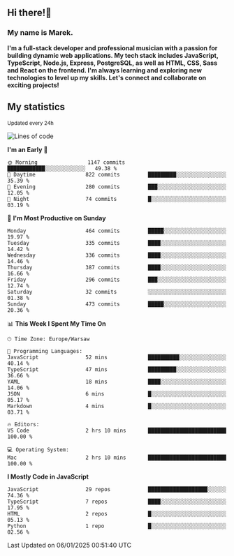 ## Hi there!👋 ##
### My name is Marek. ###

**I'm a full-stack developer and professional musician with a passion for building dynamic web applications. My tech stack includes JavaScript, TypeScript, Node.js, Express, PostgreSQL, as well as HTML, CSS, Sass and React on the frontend. I'm always learning and exploring new technologies to level up my skills. Let's connect and collaborate on exciting projects!**

## My statistics ##
<sub>Updated every 24h</sub>
<!--START_SECTION:waka-->
![Lines of code](https://img.shields.io/badge/From%20Hello%20World%20I%27ve%20Written-86.4%20thousand%20lines%20of%20code-blue)

**I'm an Early 🐤** 

```text
🌞 Morning                1147 commits        ████████████░░░░░░░░░░░░░   49.38 % 
🌆 Daytime                822 commits         █████████░░░░░░░░░░░░░░░░   35.39 % 
🌃 Evening                280 commits         ███░░░░░░░░░░░░░░░░░░░░░░   12.05 % 
🌙 Night                  74 commits          █░░░░░░░░░░░░░░░░░░░░░░░░   03.19 % 
```
📅 **I'm Most Productive on Sunday** 

```text
Monday                   464 commits         █████░░░░░░░░░░░░░░░░░░░░   19.97 % 
Tuesday                  335 commits         ████░░░░░░░░░░░░░░░░░░░░░   14.42 % 
Wednesday                336 commits         ████░░░░░░░░░░░░░░░░░░░░░   14.46 % 
Thursday                 387 commits         ████░░░░░░░░░░░░░░░░░░░░░   16.66 % 
Friday                   296 commits         ███░░░░░░░░░░░░░░░░░░░░░░   12.74 % 
Saturday                 32 commits          ░░░░░░░░░░░░░░░░░░░░░░░░░   01.38 % 
Sunday                   473 commits         █████░░░░░░░░░░░░░░░░░░░░   20.36 % 
```


📊 **This Week I Spent My Time On** 

```text
🕑︎ Time Zone: Europe/Warsaw

💬 Programming Languages: 
JavaScript               52 mins             ██████████░░░░░░░░░░░░░░░   40.14 % 
TypeScript               47 mins             █████████░░░░░░░░░░░░░░░░   36.66 % 
YAML                     18 mins             ████░░░░░░░░░░░░░░░░░░░░░   14.06 % 
JSON                     6 mins              █░░░░░░░░░░░░░░░░░░░░░░░░   05.17 % 
Markdown                 4 mins              █░░░░░░░░░░░░░░░░░░░░░░░░   03.71 % 

🔥 Editors: 
VS Code                  2 hrs 10 mins       █████████████████████████   100.00 % 

💻 Operating System: 
Mac                      2 hrs 10 mins       █████████████████████████   100.00 % 
```

**I Mostly Code in JavaScript** 

```text
JavaScript               29 repos            ███████████████████░░░░░░   74.36 % 
TypeScript               7 repos             ████░░░░░░░░░░░░░░░░░░░░░   17.95 % 
HTML                     2 repos             █░░░░░░░░░░░░░░░░░░░░░░░░   05.13 % 
Python                   1 repo              █░░░░░░░░░░░░░░░░░░░░░░░░   02.56 % 
```




 Last Updated on 06/01/2025 00:51:40 UTC
<!--END_SECTION:waka-->

<!--
**MarekSax/MarekSax** is a ✨ _special_ ✨ repository because its `README.md` (this file) appears on your GitHub profile.

Here are some ideas to get you started:

- 🔭 I’m currently working on ...
- 🌱 I’m currently learning ...
- 👯 I’m looking to collaborate on ...
- 🤔 I’m looking for help with ...
- 💬 Ask me about ...
- 📫 How to reach me: ...
- 😄 Pronouns: ...
- ⚡ Fun fact: ...
-->
